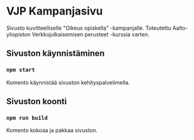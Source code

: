 # VJP Kampanjasivu
Sivusto kuvitteelliselle "Oikeus opiskella" -kampanjalle. Toteutettu Aalto-yliopiston Verkkojulkaisemisen perusteet -kurssia varten.

## Sivuston käynnistäminen

### `npm start`

Komento käynnistää sivuston kehityspalvelimella.


## Sivuston koonti
### `npm run build`

Komento kokoaa ja pakkaa sivuston.

